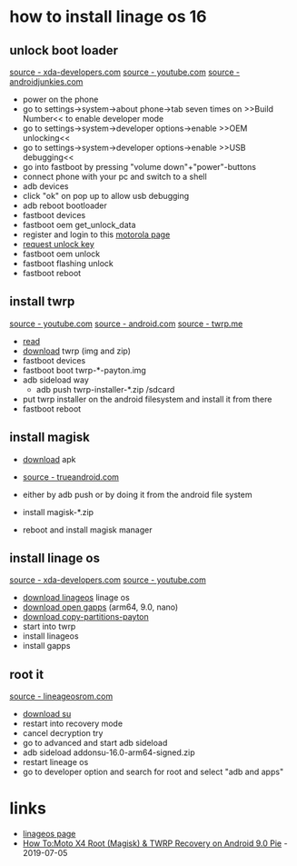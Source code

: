 # how to install linage os 16

## unlock boot loader

[source - xda-developers.com](https://forum.xda-developers.com/moto-x4/how-to/guide-how-to-root-moto-x4-install-twrp-t3806460)
[source - youtube.com](https://www.youtube.com/watch?v=UVKUDZSyjW4)
[source - androidjunkies.com](https://www.androidjungles.com/root-moto-x4-install-twrp-recovery-payton/)

* power on the phone
* go to settings->system->about phone->tab seven times on >>Build Number<< to enable developer mode
* go to settings->system->developer options->enable >>OEM unlocking<<
* go to settings->system->developer options->enable >>USB debugging<<
* go into fastboot by pressing "volume down"+"power"-buttons
* connect phone with your pc and switch to a shell
* adb devices
* click "ok" on pop up to allow usb debugging
* adb reboot bootloader
* fastboot devices
* fastboot oem get_unlock_data
* register and login to this [motorola page](https://motorola-global-portal.custhelp.com/app/standalone/bootloader/unlock-your-device-b)
* [request unlock key](https://motorola-global-portal.custhelp.com/app/standalone/bootloader/unlock-your-device-b)
* fastboot oem unlock <unlock key>
* fastboot flashing unlock
* fastboot reboot

## install twrp

[source - youtube.com](https://www.youtube.com/watch?v=Z6bZZJseEvg)
[source - android.com](https://source.android.com/setup/build/running)
[source - twrp.me](https://twrp.me/motorola/motorolamotox4.html)

* [read](https://twrp.me/motorola/motorolamotox4.html)
* [download](https://dl.twrp.me/payton/) twrp (img and zip)
* fastboot devices
* fastboot boot twrp-\*-payton.img
* adb sideload way
    * adb push twrp-installer-\*.zip /sdcard
* put twrp installer on the android filesystem and install it from there
* fastboot reboot

## install magisk

* [download](https://github.com/topjohnwu/Magisk/releases) apk
* [source - trueandroid.com](https://www.trueandroid.com/how-to-root-motorola-moto-x4-in-2019-easy-guide/)

* either by adb push or by doing it from the android file system
* install magisk-\*.zip
* reboot and install magisk manager

## install linage os

[source - xda-developers.com](https://forum.xda-developers.com/moto-x4/development/rom-lineage-os-15-1-t3802265)
[source - youtube.com](https://www.youtube.com/watch?v=NWOBa88eJRs)

* [download linageos](https://download.lineageos.org/payton) linage os
* [download open gapps](https://opengapps.org/) (arm64, 9.0, nano)
* [download copy-partitions-payton](https://androidfilehost.com/?fid=11410963190603889559)
* start into twrp
* install linageos
* install gapps

## root it

[source - lineageosrom.com](https://www.lineageosrom.com/2018/09/lineage-os-16-root-android-pie-90-super.html)

* [download su](https://download.lineageos.org/extras)
* restart into recovery mode
* cancel decryption try
* go to advanced and start adb sideload
* adb sideload addonsu-16.0-arm64-signed.zip
* restart lineage os
* go to developer option and search for root and select "adb and apps"

# links

* [linageos page](https://wiki.lineageos.org/devices/payton)
* [How To:Moto X4 Root (Magisk) & TWRP Recovery on Android 9.0 Pie](https://www.youtube.com/watch?v=Z6bZZJseEvg) - 2019-07-05
